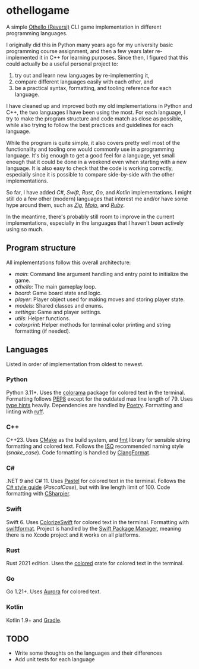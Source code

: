 # othellogame

A simple [Othello (Reversi)](https://en.wikipedia.org/wiki/Reversi) CLI game implementation in different programming languages.

I originally did this in Python many years ago for my university basic programming course assignment,
and then a few years later re-implemented it in C++ for learning purposes.
Since then, I figured that this could actually be a useful personal project to:

1. try out and learn new languages by re-implementing it,
2. compare different languages easily with each other, and
3. be a practical syntax, formatting, and tooling reference for each language.

I have cleaned up and improved both my old implementations in Python and C++,
the two languages I have been using the most.
For each language, I try to make the program structure and code match as close as possible,
while also trying to follow the best practices and guidelines for each language.

While the program is quite simple,
it also covers pretty well most of the functionality and tooling one would commonly use in a programming language.
It's big enough to get a good feel for a language,
yet small enough that it could be done in a weekend even when starting with a new language.
It is also easy to check that the code is working correctly,
especially since it is possible to compare side-by-side with the other implementations.

So far, I have added _C#_, _Swift_, _Rust_, _Go_, and _Kotlin_ implementations.
I might still do a few other (modern) languages that interest me and/or have some hype around them,
such as _[Zig](https://ziglang.org/)_, _[Mojo](https://www.modular.com/max/mojo)_, and _[Ruby](https://www.ruby-lang.org/)_.

In the meantime, there's probably still room to improve in the current implementations,
especially in the languages that I haven't been actively using so much.

## Program structure

All implementations follow this overall architecture:

- _main_: Command line argument handling and entry point to initialize the game.
- _othello_: The main gameplay loop.
- _board_: Game board state and logic.
- _player_: Player object used for making moves and storing player state.
- _models_: Shared classes and enums.
- _settings_: Game and player settings.
- _utils_: Helper functions.
- _colorprint_: Helper methods for terminal color printing and string formatting (if needed).

## Languages

Listed in order of implementation from oldest to newest.

### Python

Python 3.11+.
Uses the [colorama](https://pypi.org/project/colorama/) package for colored text in the terminal.
Formatting follows [PEP8](https://www.python.org/dev/peps/pep-0008/) except for the outdated max line length of 79.
Uses [type hints](https://docs.python.org/3/library/typing.html#module-typing) heavily.
Dependencies are handled by [Poetry](https://github.com/python-poetry/poetry).
Formatting and linting with [ruff](https://github.com/astral-sh/ruff).

### C++

C++23.
Uses [CMake](https://cmake.org/) as the build system,
and [fmt](https://github.com/fmtlib/fmt) library for sensible string formatting and colored text.
Follows the [ISO](http://isocpp.github.io/CppCoreGuidelines/CppCoreGuidelines#Rl-camel) recommended naming style (_snake_case_).
Code formatting is handled by [ClangFormat](https://clang.llvm.org/docs/ClangFormat.html).

### C\#

.NET 9 and C# 11.
Uses [Pastel](https://github.com/silkfire/Pastel) for colored text in the terminal.
Follows the [C# style guide](https://learn.microsoft.com/en-us/dotnet/csharp/fundamentals/coding-style/coding-conventions) (_PascalCase_),
but with line length limit of 100.
Code formatting with [CSharpier](https://github.com/belav/csharpier).

### Swift

Swift 6.
Uses [ColorizeSwift](https://github.com/mtynior/ColorizeSwift) for colored text in the terminal.
Formatting with [swiftformat](https://github.com/nicklockwood/SwiftFormat).
Project is handled by the [Swift Package Manager](https://www.swift.org/package-manager/),
meaning there is no Xcode project and it works on all platforms.

### Rust

Rust 2021 edition.
Uses the [colored](https://crates.io/crates/colored) crate for colored text in the terminal.

### Go

Go 1.21+.
Uses [Aurora](https://github.com/logrusorgru/aurora) for colored text.

### Kotlin

Kotlin 1.9+ and [Gradle](https://gradle.org/kotlin/).

## TODO

- Write some thoughts on the languages and their differences
- Add unit tests for each language
